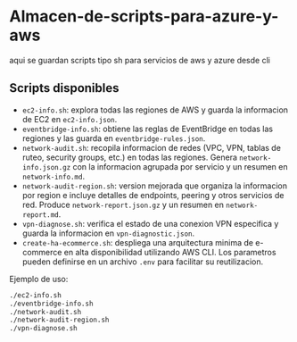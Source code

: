 # Almacen-de-scripts-para-azure-y-aws
aqui se guardan scripts tipo sh para servicios de aws y azure desde cli

## Scripts disponibles
- `ec2-info.sh`: explora todas las regiones de AWS y guarda la informacion de EC2 en `ec2-info.json`.
- `eventbridge-info.sh`: obtiene las reglas de EventBridge en todas las regiones y las guarda en `eventbridge-rules.json`.
- `network-audit.sh`: recopila informacion de redes (VPC, VPN, tablas de ruteo, security groups, etc.) en todas las regiones. Genera `network-info.json.gz` con la informacion agrupada por servicio y un resumen en `network-info.md`.
- `network-audit-region.sh`: version mejorada que organiza la informacion por region e incluye detalles de endpoints, peering y otros servicios de red. Produce `network-report.json.gz` y un resumen en `network-report.md`.
- `vpn-diagnose.sh`: verifica el estado de una conexion VPN especifica y guarda la informacion en `vpn-diagnostic.json`.
- `create-ha-ecommerce.sh`: despliega una arquitectura minima de e-commerce en alta disponibilidad utilizando AWS CLI. Los parametros pueden definirse en un archivo `.env` para facilitar su reutilizacion.

Ejemplo de uso:
```sh
./ec2-info.sh
./eventbridge-info.sh
./network-audit.sh
./network-audit-region.sh
./vpn-diagnose.sh
```

